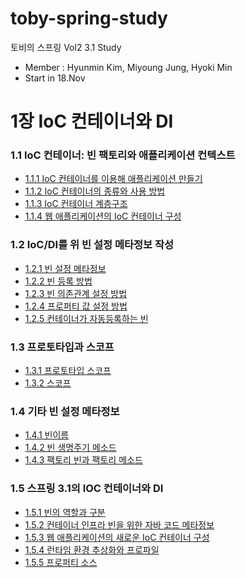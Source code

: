 # toby-spring-study
토비의 스프링 Vol2 3.1 Study
- Member : Hyunmin Kim, Miyoung Jung, Hyoki Min
- Start in 18.Nov

# 1장 IoC 컨테이너와 DI
### 1.1 IoC 컨테이너: 빈 팩토리와 애플리케이션 컨텍스트
- [1.1.1 IoC 컨테이너를 이용해 애플리케이션 만들기](https://github.com/hmkim829/toby-spring-study/blob/main/wiki/ch1/part1/section1/1.1.1.md)
- [1.1.2 IoC 컨테이너의 종류와 사용 방법](https://github.com/hmkim829/toby-spring-study/blob/main/wiki/ch1/part1/section1/1.1.2.md)
- [1.1.3 IoC 컨테이너 계층구조](https://github.com/hmkim829/toby-spring-study/blob/main/wiki/ch1/part1/section1/1.1.3.md)
- [1.1.4 웹 애플리케이션의 IoC 컨테이너 구성](https://github.com/hmkim829/toby-spring-study/blob/main/wiki/ch1/part1/section1/1.1.4.md)

### 1.2 IoC/DI를 위 빈 설정 메타정보 작성
- [1.2.1 빈 설정 메타정보](https://github.com/hmkim829/toby-spring-study/blob/main/wiki/ch1/part1/section2/1.2.1.md)
- [1.2.2 빈 등록 방법](https://github.com/hmkim829/toby-spring-study/blob/main/wiki/ch1/part1/section2/1.2.2.md)
- [1.2.3 빈 의존관계 설정 방법](https://github.com/hmkim829/toby-spring-study/blob/main/wiki/ch1/part1/section2/1.2.3.md)
- [1.2.4 프로퍼티 값 설정 방법](https://github.com/hmkim829/toby-spring-study/blob/main/wiki/ch1/part1/section2/1.2.4.md)
- [1.2.5 컨테이너가 자동등록하는 빈](https://github.com/hmkim829/toby-spring-study/blob/main/wiki/ch1/part1/section2/1.2.5.md)

### 1.3 프로토타입과 스코프
- [1.3.1 프로토타입 스코프](https://github.com/hmkim829/toby-spring-study/blob/main/wiki/ch1/part1/section3/1.3.1.md)
- [1.3.2 스코프](https://github.com/hmkim829/toby-spring-study/blob/main/wiki/ch1/part1/section3/1.3.2.md)

### 1.4 기타 빈 설정 메타정보
- [1.4.1 빈이름](https://github.com/hmkim829/toby-spring-study/blob/main/wiki/ch1/part1/section4/1.4.1.md)
- [1.4.2 빈 생명주기 메소드](https://github.com/hmkim829/toby-spring-study/blob/main/wiki/ch1/part1/section4/1.4.2.md)
- [1.4.3 팩토리 빈과 팩토리 메소드](https://github.com/hmkim829/toby-spring-study/blob/main/wiki/ch1/part1/section4/1.4.3.md)

### 1.5 스프링 3.1의 IOC 컨테이너와 DI
- [1.5.1 빈의 역할과 구분](https://github.com/hmkim829/toby-spring-study/blob/main/wiki/ch1/part1/section5/1.5.1.md)
- [1.5.2 컨테이너 인프라 빈을 위한 자바 코드 메타정보](https://github.com/hmkim829/toby-spring-study/blob/main/wiki/ch1/part1/section5/1.5.2.md)
- [1.5.3 웹 애플리케이션의 새로운 IoC 컨테이너 구성](https://github.com/hmkim829/toby-spring-study/blob/main/wiki/ch1/part1/section5/1.5.3.md)
- [1.5.4 런타임 환경 추상화와 프로파일](https://github.com/hmkim829/toby-spring-study/blob/main/wiki/ch1/part1/section5/1.5.4.md)
- [1.5.5 프로퍼티 소스](https://github.com/hmkim829/toby-spring-study/blob/main/wiki/ch1/part1/section5/1.5.5.md)